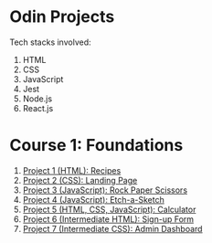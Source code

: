 # Odin Projects

Tech stacks involved: 
1) HTML
2) CSS 
3) JavaScript 
4) Jest 
5) Node.js 
6) React.js 

# Course 1: Foundations 
1. [Project 1 (HTML): Recipes](https://github.com/zongqiooi/odin-projects/tree/main/odin-recipes)
2. [Project 2 (CSS): Landing Page](https://github.com/zongqiooi/odin-projects/tree/main/odin-landing-page)
3. [Project 3 (JavaScript): Rock Paper Scissors](https://github.com/zongqiooi/odin-projects/tree/main/odin-rock-paper-scissors)
4. [Project 4 (JavaScript): Etch-a-Sketch](https://github.com/zongqiooi/odin-projects/tree/main/odin-etch-a-sketch)
5. [Project 5 (HTML, CSS, JavaScript): Calculator](https://github.com/zongqiooi/odin-projects/tree/main/odin-calculator)
6. [Project 6 (Intermediate HTML): Sign-up Form](https://github.com/zongqiooi/odin-projects/tree/main/odin-sign-up-form)
7. [Project 7 (Intermediate CSS): Admin Dashboard](https://github.com/zongqiooi/odin-projects/tree/main/odin-admin-dashboard)


